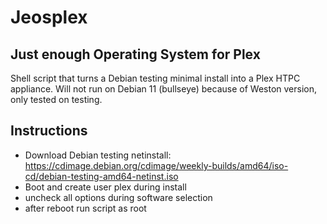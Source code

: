 # Jeosplex
## Just enough Operating System for Plex

Shell script that turns a Debian testing minimal install into a Plex HTPC appliance.
Will not run on Debian 11 (bullseye) because of Weston version, only tested on testing.

## Instructions
* Download Debian testing netinstall: https://cdimage.debian.org/cdimage/weekly-builds/amd64/iso-cd/debian-testing-amd64-netinst.iso
* Boot and create user plex during install
* uncheck all options during software selection
* after reboot run script as root
